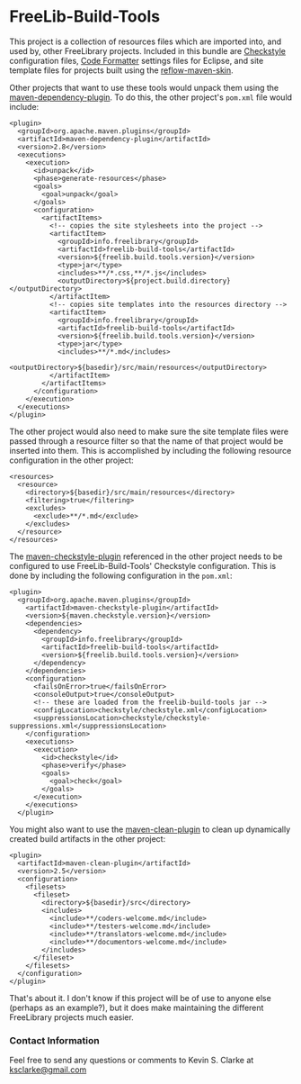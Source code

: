 # FreeLib-Build-Tools

This project is a collection of resources files which are imported into, and used by, other FreeLibrary projects.  Included in this bundle are [Checkstyle](http://maven.apache.org/plugins/maven-checkstyle-plugin/) configuration files, [Code Formatter](http://help.eclipse.org/indigo/index.jsp?topic=%2Forg.eclipse.jdt.doc.user%2Freference%2Fpreferences%2Fjava%2Fcodestyle%2Fref-preferences-formatter.htm) settings files for Eclipse, and site template files for projects built using the [reflow-maven-skin](http://andriusvelykis.github.io/reflow-maven-skin/).

Other projects that want to use these tools would unpack them using the [maven-dependency-plugin](http://maven.apache.org/plugins/maven-dependency-plugin/).  To do this, the other project's `pom.xml` file would include:

    <plugin>
      <groupId>org.apache.maven.plugins</groupId>
      <artifactId>maven-dependency-plugin</artifactId>
      <version>2.8</version>
      <executions>
        <execution>
          <id>unpack</id>
          <phase>generate-resources</phase>
          <goals>
            <goal>unpack</goal>
          </goals>
          <configuration>
            <artifactItems>
              <!-- copies the site stylesheets into the project -->
              <artifactItem>
                <groupId>info.freelibrary</groupId>
                <artifactId>freelib-build-tools</artifactId>
                <version>${freelib.build.tools.version}</version>
                <type>jar</type>
                <includes>**/*.css,**/*.js</includes>
                <outputDirectory>${project.build.directory}</outputDirectory>
              </artifactItem>
              <!-- copies site templates into the resources directory -->
              <artifactItem>
                <groupId>info.freelibrary</groupId>
                <artifactId>freelib-build-tools</artifactId>
                <version>${freelib.build.tools.version}</version>
                <type>jar</type>
                <includes>**/*.md</includes>
                <outputDirectory>${basedir}/src/main/resources</outputDirectory>
              </artifactItem>
            </artifactItems>
          </configuration>
        </execution>
      </executions>
    </plugin>

The other project would also need to make sure the site template files were passed through a resource filter so that the name of that project would be inserted into them.  This is accomplished by including the following resource configuration in the other project:

    <resources>
      <resource>
        <directory>${basedir}/src/main/resources</directory>
        <filtering>true</filtering>
        <excludes>
          <exclude>**/*.md</exclude>
        </excludes>
      </resource>
    </resources>

The [maven-checkstyle-plugin](http://maven.apache.org/plugins/maven-checkstyle-plugin/) referenced in the other project needs to be configured to use FreeLib-Build-Tools' Checkstyle configuration.  This is done by including the following configuration in the `pom.xml`:

    <plugin>
      <groupId>org.apache.maven.plugins</groupId>
        <artifactId>maven-checkstyle-plugin</artifactId>
        <version>${maven.checkstyle.version}</version>
        <dependencies>
          <dependency>
            <groupId>info.freelibrary</groupId>
            <artifactId>freelib-build-tools</artifactId>
            <version>${freelib.build.tools.version}</version>
          </dependency>
        </dependencies>
        <configuration>
          <failsOnError>true</failsOnError>
          <consoleOutput>true</consoleOutput>
          <!-- these are loaded from the freelib-build-tools jar -->
          <configLocation>checkstyle/checkstyle.xml</configLocation>
          <suppressionsLocation>checkstyle/checkstyle-suppressions.xml</suppressionsLocation>
        </configuration>
        <executions>
          <execution>
            <id>checkstyle</id>
            <phase>verify</phase>
            <goals>
              <goal>check</goal>
            </goals>
          </execution>
        </executions>
      </plugin>

You might also want to use the [maven-clean-plugin](http://maven.apache.org/plugins/maven-clean-plugin/) to clean up dynamically created build artifacts in the other project:

    <plugin>
      <artifactId>maven-clean-plugin</artifactId>
      <version>2.5</version>
      <configuration>
        <filesets>
          <fileset>
            <directory>${basedir}/src</directory>
            <includes>
              <include>**/coders-welcome.md</include>
              <include>**/testers-welcome.md</include>
              <include>**/translators-welcome.md</include>
              <include>**/documentors-welcome.md</include>
            </includes>
          </fileset>
        </filesets>
      </configuration>
    </plugin>

That's about it.  I don't know if this project will be of use to anyone else (perhaps as an example?), but it does make maintaining the different FreeLibrary projects much easier.

### Contact Information

Feel free to send any questions or comments to Kevin S. Clarke at ksclarke@gmail.com